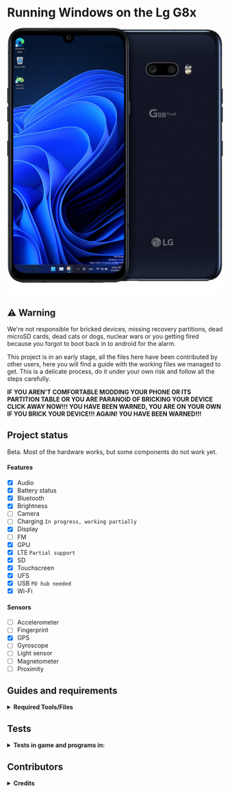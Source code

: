 # Running Windows on the Lg G8x

<img align="center" src="https://github.com/Icesito68/Port-Windows-11-Lg-G8x/blob/main/mh2lm.png"  alt="Windows 11 Running On A Lg G8x">

## ⚠️ **Warning**

We're not responsible for bricked devices, missing recovery partitions, dead microSD cards, dead cats or dogs, nuclear wars or you getting fired because you forgot to boot back in to android for the alarm.

This project is in an early stage, all the files here have been contributed by other users, here you will find a guide with the working files we managed to get. This is a delicate process, do it under your own risk and follow all the steps carefully.

**IF YOU AREN'T COMFORTABLE MODDING YOUR PHONE OR ITS PARTITION TABLE OR YOU ARE PARANOID OF BRICKING YOUR DEVICE CLICK AWAY NOW!!! YOU HAVE BEEN WARNED, YOU ARE ON YOUR OWN IF YOU BRICK YOUR DEVICE!!! AGAIN! YOU HAVE BEEN WARNED!!!**

## Project status

Beta. Most of the hardware works, but some components do not work yet.

#### Features

- [x] Audio 
- [x] Battery status
- [x] Bluetooth
- [x] Brightness
- [ ] Camera
- [ ] Charging ```In progress, working partially```
- [x] Display
- [ ] FM
- [x] GPU
- [x] LTE ```Partial support```
- [x] SD 
- [x] Touchscreen
- [x] UFS
- [x] USB ```PD hub needed```
- [x] Wi-Fi

#### Sensors
- [ ] Accelerometer
- [ ] Fingerprint
- [x] GPS
- [ ] Gyroscope
- [ ] Light sensor
- [ ] Magnetometer
- [ ] Proximity

## Guides and requirements

<details> 
<summary><strong>Required Tools/Files</strong></summary>

Human:

- Understand English or Spanish

- Understand how to use TWRP

- Understand how to use CMD

- Functioning brain

PC:

- [Windows on ARM image](https://uupdump.net/) (Windows 11 is recommended)

- [platform-tools](https://developer.android.com/studio/releases/platform-tools).

- [DriverUpdater](https://github.com/WOA-Project/DriverUpdater/releases/) to install the [drivers](https://github.com/MollySophia/LGE-SM8150-Drivers) (Download like zip)

Phone:
- [UEFI image](https://github.com/Icesito68/Port-Windows-11-Lg-G8x/releases/tag/Uefi)

- [TWRP](https://t.me/LG_G8X_India)

</details> 

## Tests
<details>

<summary><b><strong>Tests in game and programs in:</strong></b></summary>
  
 [google sheets](https://docs.google.com/spreadsheets/d/15Zqd1YtiPwQv95viZDsbEAio8Yyd6yY5IDz_jnfDF_s/edit?usp=sharing) 
 [Youtube](https://www.youtube.com/channel/UCb-eDkkNslhaqQX2-6JXdtg)

</details>

## Contributors

<details> 

<summary><b><strong>Credits</strong></b></summary>
  
- [MollySophia](https://github.com/MollySophia) ```Made all project```

- [Icesito68](https://github.com/Icesito68) ```Made this repo```
  
- [Renegade Project](https://github.com/edk2-porting) ```Making the core of this project```

- [gus33000](https://github.com/gus33000) ```Providing help, also made base install guide, all of the original drivers and the msc script```

- [Renegade Project Discord members](https://discord.gg/XXBWfag) ```Provided Help```

</details>  
